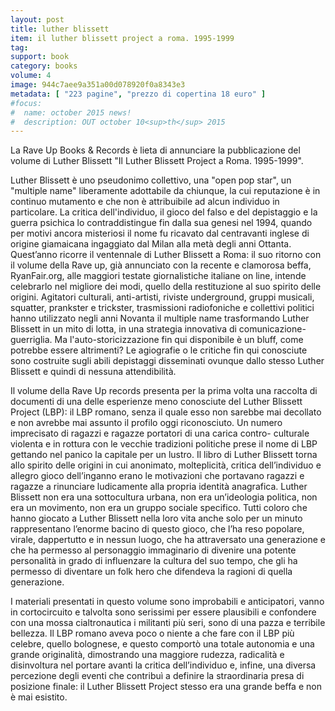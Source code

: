 ```yaml
---
layout: post
title: luther blissett
item: il luther blissett project a roma. 1995-1999
tag:
support: book
category: books
volume: 4
image: 944c7aee9a351a00d078920f0a8343e3
metadata: [ "223 pagine", "prezzo di copertina 18 euro" ]
#focus:
#  name: october 2015 news!
#  description: OUT october 10<sup>th</sup> 2015
---
```


La Rave Up Books &amp; Records è lieta di annunciare la pubblicazione del volume di Luther Blissett &quot;Il Luther Blissett Project a Roma. 1995-1999&quot;.

Luther Blissett è uno pseudonimo collettivo, una &quot;open pop star&quot;, un &quot;multiple name&quot; liberamente adottabile da chiunque, la cui reputazione è in continuo mutamento e che non è attribuibile ad alcun individuo in particolare. La critica dell&apos;individuo, il gioco del falso e del depistaggio e la guerra psichica lo contraddistingue fin dalla sua genesi nel 1994, quando per motivi ancora misteriosi il nome fu ricavato dal centravanti inglese di origine giamaicana ingaggiato dal Milan alla metà degli anni Ottanta. Quest&CloseCurlyQuote;anno ricorre il ventennale di Luther Blissett a Roma: il suo ritorno con il volume della Rave up, già annunciato con la recente e clamorosa beffa, RyanFair.org, alle maggiori testate giornalistiche italiane on line, intende celebrarlo nel migliore dei modi, quello della restituzione al suo spirito delle origini.
Agitatori culturali, anti-artisti, riviste underground, gruppi musicali, squatter, prankster e trickster, trasmissioni radiofoniche e collettivi politici hanno utilizzato negli anni Novanta il multiple name trasformando Luther Blissett in un mito di lotta, in una strategia innovativa di comunicazione-guerriglia. Ma l&apos;auto-storicizzazione fin qui disponibile è un bluff, come potrebbe essere altrimenti? Le agiografie o le critiche fin qui conosciute sono costruite sugli abili depistaggi disseminati ovunque dallo stesso Luther Blissett e quindi di nessuna attendibilità.

Il volume della Rave Up records presenta per la prima volta una raccolta di documenti di una delle esperienze meno conosciute del Luther Blissett Project (LBP): il LBP romano, senza il quale esso non sarebbe mai decollato e non avrebbe mai assunto il profilo oggi riconosciuto. Un numero imprecisato di ragazzi e ragazze portatori di una carica contro- culturale violenta e in rottura con le vecchie tradizioni politiche prese il nome di LBP gettando nel panico la capitale per un lustro.&NewLine;Il libro di Luther Blissett torna allo spirito delle origini in cui anonimato, molteplicità, critica dell&CloseCurlyQuote;individuo e allegro gioco dell&CloseCurlyQuote;inganno erano le motivazioni che portavano ragazzi e ragazze a rinunciare ludicamente alla propria identità anagrafica. Luther Blissett non era una sottocultura urbana, non era un&CloseCurlyQuote;ideologia politica, non era un movimento, non era un gruppo sociale specifico. Tutti coloro che hanno giocato a Luther Blissett nella loro vita anche solo per un minuto rappresentano l&CloseCurlyQuote;enorme bacino di questo gioco, che l&CloseCurlyQuote;ha reso popolare, virale, dappertutto e in nessun luogo, che ha attraversato una generazione e che ha permesso al personaggio immaginario di divenire una potente personalità in grado di influenzare la cultura del suo tempo, che gli ha permesso di diventare un folk hero che difendeva la ragioni di quella generazione.

I materiali presentati in questo volume sono improbabili e anticipatori, vanno in cortocircuito e talvolta sono serissimi per essere plausibili e confondere con una mossa cialtronautica i militanti più seri, sono di una pazza e terribile bellezza. Il LBP romano aveva poco o niente a che fare con il LBP più celebre, quello bolognese, e questo comportò una totale autonomia e una grande originalità, dimostrando una maggiore rudezza, radicalità e disinvoltura nel portare avanti la critica dell&CloseCurlyQuote;individuo e, infine, una diversa percezione degli eventi che contribuì a definire la straordinaria presa di posizione finale: il Luther Blissett Project stesso era una grande beffa e non è mai esistito.
